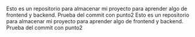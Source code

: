 Esto es un repositorio para almacenar mi proyecto para aprender algo de frontend y backend. Prueba del commit con punto2
Esto es un repositorio para almacenar mi proyecto para aprender algo de frontend y backend. Prueba del commit con punto2
